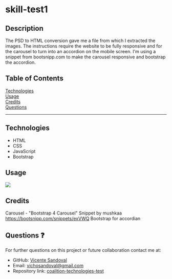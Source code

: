 # skill-test1

## Description

The PSD to HTML conversion gave me a file from which I extracted the images. The instructions require the website to be fully responsive and for the carousel to turn into an accordion on the mobile screen. I'm using a snippet from bootsnipp.com to make the carousel responsive and bootstrap the accordion.

## Table of Contents

[Technologies](#technologies)<br>
[Usage](#usage)<br>
[Credits](#credits)<br>
[Questions](#contact)<br>

---

## Technologies

- HTML
- CSS
- JavaScript
- Bootstrap

## Usage

![](./images/screenshot1.jpg)

## Credits

Carousel - "Bootstrap 4 Carousel" Snippet by mushkaa https://bootsnipp.com/snippets/exVWQ
Bootstrap for accordian

## Questions :question:

For further questions on this project or future collaboration contact me at:<br>

- GitHub: [Vicente Sandoval](https://github.com/vicente-sandoval-carrasco)
- Email: vichosandoval@gmail.com
- Repository link: [coalition-technologies-test](https://github.com/vicente-sandoval-carrasco/coalition-technologies-test)
